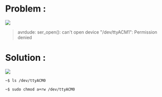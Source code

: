 # Problem :


![](https://github.com/msrsakib/solution/blob/master/img/arduino.png)

> avrdude: ser_open(): can't open device "/dev/ttyACM1": Permission denied




# Solution : 


![](https://github.com/msrsakib/solution/blob/master/img/arduino_01.png)

`~$ ls /dev/ttyACM0               `

`~$ sudo chmod a+rw /dev/ttyACM0  `
